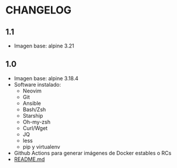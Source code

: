 # CHANGELOG

## 1.1

- Imagen base: alpine 3.21

## 1.0

- Imagen base: alpine 3.18.4
- Software instalado:
    - Neovim
    - Git
    - Ansible
    - Bash/Zsh
    - Starship
    - Oh-my-zsh
    - Curl/Wget
    - JQ
    - less
    - pip y virtualenv
- Github Actions para generar imágenes de Docker estables o RCs
- [README.md](./README.md)
